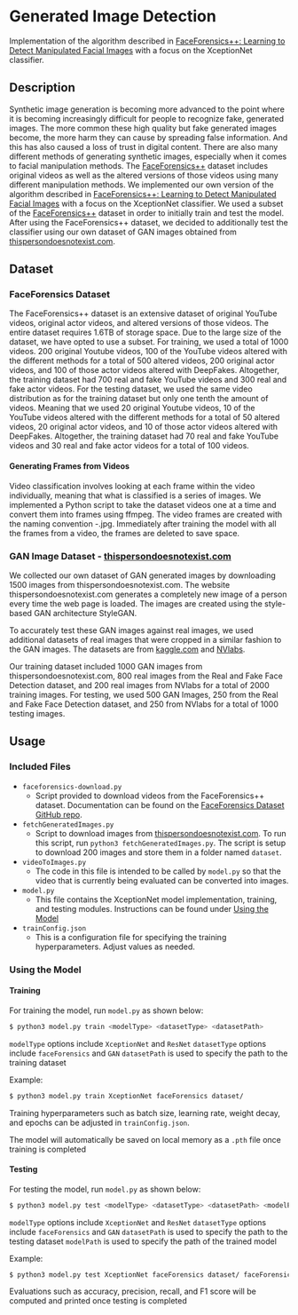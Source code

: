 # Generated Image Detection

Implementation of the algorithm described in [FaceForensics++: Learning to Detect Manipulated Facial Images](https://openaccess.thecvf.com/content_ICCV_2019/papers/Rossler_FaceForensics_Learning_to_Detect_Manipulated_Facial_Images_ICCV_2019_paper.pdf) with a focus on the XceptionNet classifier. 

## Description

Synthetic image generation is becoming more advanced to the point where it is becoming increasingly difficult for people to recognize fake, generated images. The more common these high quality but fake generated images become, the more harm they can cause by spreading false information. And this has also caused a loss of trust in digital content. There are also many different methods of generating synthetic images, especially when it comes to facial manipulation methods. The [FaceForensics++](https://openaccess.thecvf.com/content_ICCV_2019/papers/Rossler_FaceForensics_Learning_to_Detect_Manipulated_Facial_Images_ICCV_2019_paper.pdf) dataset includes original videos as well as the altered versions of those videos using many different manipulation methods. We implemented our own version of the algorithm described in [FaceForensics++: Learning to Detect Manipulated Facial Images](https://openaccess.thecvf.com/content_ICCV_2019/papers/Rossler_FaceForensics_Learning_to_Detect_Manipulated_Facial_Images_ICCV_2019_paper.pdf) with a focus on the XceptionNet classifier. We used a subset of the [FaceForensics++](https://openaccess.thecvf.com/content_ICCV_2019/papers/Rossler_FaceForensics_Learning_to_Detect_Manipulated_Facial_Images_ICCV_2019_paper.pdf) dataset in order to initially train and test the model. After using the FaceForensics++ dataset, we decided to additionally test the classifier using our own dataset of GAN images obtained from [thispersondoesnotexist.com](https://thispersondoesnotexist.com/).

## Dataset

### FaceForensics Dataset

The FaceForensics++ dataset is an extensive dataset of original YouTube videos, original actor videos, and altered versions of those videos. The entire dataset requires 1.6TB of storage space. Due to the large size of the dataset, we have opted to use a subset. For training, we used a total of 1000 videos. 200 original Youtube videos, 100 of the YouTube videos altered with the different methods for a total of 500 altered videos, 200 original actor videos, and 100 of those actor videos altered with DeepFakes. Altogether, the training dataset had 700 real and fake YouTube videos and 300 real and fake actor videos. For the testing dataset, we used the same video distribution as for the training dataset but only one tenth the amount of videos. Meaning that we used 20 original Youtube videos, 10 of the YouTube videos altered with the different methods for a total of 50 altered videos, 20 original actor videos, and 10 of those actor videos altered with DeepFakes. Altogether, the training dataset had 70 real and fake YouTube videos and 30 real and fake actor videos for a total of 100 videos.

#### Generating Frames from Videos

Video classification involves looking at each frame within the video individually, meaning that what is classified is a series of images. We implemented a Python script to take the dataset videos one at a time and convert them into frames using ffmpeg. The video frames are created with the naming convention <original video name>-<frame number>.jpg. Immediately after training the model with all the frames from a video, the frames are deleted to save space.

### GAN Image Dataset - [thispersondoesnotexist.com](https://thispersondoesnotexist.com/)

We collected our own dataset of GAN generated images by downloading 1500 images from thispersondoesnotexist.com. The website thispersondoesnotexist.com generates a completely new image of a person every time the web page is loaded. The images are created using the style-based GAN architecture StyleGAN.

To accurately test these GAN images against real images, we used additional datasets of real images that were cropped in a similar fashion to the GAN images. The datasets are from [kaggle.com](https://www.kaggle.com/ciplab/real-and-fake-face-detection) and [NVlabs](https://github.com/NVlabs/ffhq-dataset).

Our training dataset included 1000 GAN images from thispersondoesnotexist.com, 800 real images from the Real and Fake Face Detection dataset, and 200 real images from NVlabs for a total of 2000 training images. For testing, we used 500 GAN Images, 250 from the Real and Fake Face Detection dataset, and 250 from NVlabs for a total of 1000 testing images.

## Usage

### Included Files

* `faceforensics-download.py`
  * Script provided to download videos from the FaceForensics++ dataset. Documentation can be found on the [FaceForensics Dataset GitHub repo](https://github.com/ondyari/FaceForensics/tree/master/dataset#1-download-script).
* `fetchGeneratedImages.py`
  * Script to download images from [thispersondoesnotexist.com](https://thispersondoesnotexist.com/). To run this script, run `python3 fetchGeneratedImages.py`. The script is setup to download 200 images and store them in a folder named `dataset`.
* `videoToImages.py`
  * The code in this file is intended to be called by `model.py` so that the video that is currently being evaluated can be converted into images.
* `model.py`
  * This file contains the XceptionNet model implementation, training, and testing modules. Instructions can be found under [Using the Model](#using-the-model)
* `trainConfig.json`
  * This is a configuration file for specifying the training hyperparameters. Adjust values as needed.

### Using the Model

#### Training
For training the model, run `model.py` as shown below:

```bash
$ python3 model.py train <modelType> <datasetType> <datasetPath>
```

`modelType` options include `XceptionNet` and `ResNet`
`datasetType` options include `faceForensics` and `GAN`
`datasetPath` is used to specify the path to the training dataset

Example:

```bash
$ python3 model.py train XceptionNet faceForensics dataset/
```

Training hyperparameters such as batch size, learning rate, weight decay, and epochs can be adjusted in `trainConfig.json`.

The model will automatically be saved on local memory as a `.pth` file once training is completed


#### Testing

For testing the model, run `model.py` as shown below:

```bash
$ python3 model.py test <modelType> <datasetType> <datasetPath> <modelPath>
```

`modelType` options include `XceptionNet` and `ResNet`
`datasetType` options include `faceForensics` and `GAN`
`datasetPath` is used to specify the path to the testing dataset
`modelPath` is used to specify the path of the trained model

Example:

```bash
$ python3 model.py test XceptionNet faceForensics dataset/ faceForensics_XceptionNet.pth
```

Evaluations such as accuracy, precision, recall, and F1 score will be computed and printed once testing is completed
